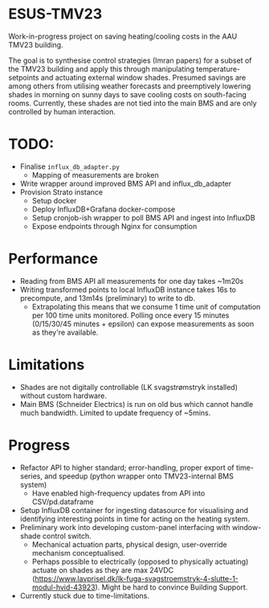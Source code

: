 # ESUS-TMV23
Work-in-progress project on saving heating/cooling costs in the AAU TMV23 building.

The goal is to synthesise control strategies (Imran papers) for a subset of the TMV23 building and apply this through manipulating temperature-setpoints and actuating external window shades.
Presumed savings are among others from utilising weather forecasts and preemptively lowering shades in morning on sunny days to save cooling costs on south-facing rooms. Currently, these shades are not tied into the main BMS and are only controlled by human interaction.


# TODO:
- Finalise `influx_db_adapter.py`
    - Mapping of measurements are broken
- Write wrapper around improved BMS API and influx_db_adapter
- Provision Strato instance
    - Setup docker
    - Deploy InfluxDB+Grafana docker-compose
    - Setup cronjob-ish wrapper to poll BMS API and ingest into InfluxDB
    - Expose endpoints through Nginx for consumption

# Performance
- Reading from BMS API all measurements for one day takes ~1m20s
- Writing transformed points to local InfluxDB instance takes 16s to precompute, and 13m14s (preliminary) to write to db.
    - Extrapolating this means that we consume 1 time unit of computation per 100 time units monitored. Polling once every 15 minutes (0/15/30/45 minutes + epsilon) can expose measurements as soon as they're available.

# Limitations
- Shades are not digitally controllable (LK svagstrømstryk installed) without custom hardware. 
- Main BMS (Schneider Electrics) is run on old bus which cannot handle much bandwidth. Limited to update frequency of ~5mins.


# Progress
- Refactor API to higher standard; error-handling, proper export of time-series, and speedup (python wrapper onto TMV23-internal BMS system) 
    - Have enabled high-frequency updates from API into CSV/pd.dataframe
- Setup InfluxDB container for ingesting datasource for visualising and identifying interesting points in time for acting on the heating system.
- Preliminary work into developing custom-panel interfacing with window-shade control switch.
    - Mechanical actuation parts, physical design, user-override mechanism conceptualised.
    - Perhaps possible to electrically (opposed to physically actuating) actuate on shades as they are max 24VDC (https://www.lavprisel.dk/lk-fuga-svagstroemstryk-4-slutte-1-modul-hvid-43923). Might be hard to convince Building Support.
- Currently stuck due to time-limitations.
